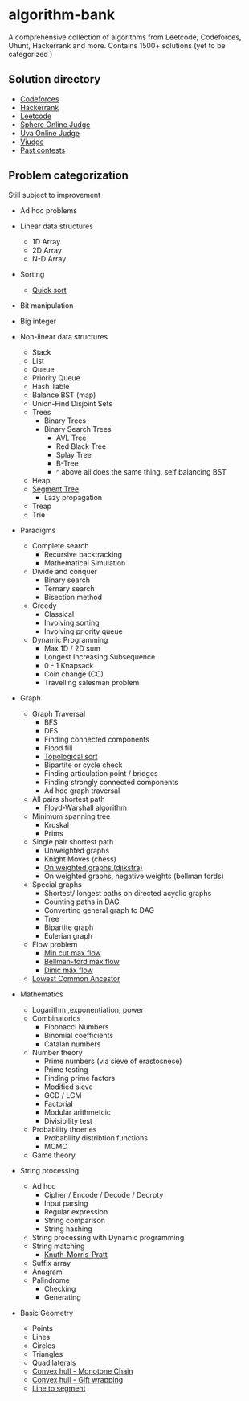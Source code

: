 # algorithm-bank

A comprehensive collection of algorithms from Leetcode, Codeforces, Uhunt, Hackerrank and more. Contains 1500+ solutions (yet to be categorized )
## Solution directory
- [Codeforces](./Codeforces)
- [Hackerrank](./Hackerrank)
- [Leetcode](https://leetcode.com/yosuamuliawan19/)
- [Sphere Online Judge]("./Sphere\sOnline\sJudge")
- [Uva Online Judge](./Uhunt)
- [Vjudge](Vjudge)
- [Past contests]("./Past\sContests")

## Problem categorization
Still subject to improvement
- Ad hoc problems
- Linear data structures
    - 1D Array
    - 2D Array 
    - N-D Array
- Sorting
    - [Quick sort](algorithm-bank/Algorithms/sorting/quicksort.cpp)
- Bit manipulation
- Big integer
- Non-linear data structures
    - Stack
    - List 
    - Queue
    - Priority Queue
    - Hash Table
    - Balance BST (map)
    - Union-Find Disjoint Sets
    - Trees
        - Binary Trees
        - Binary Search Trees
            - AVL Tree
            - Red Black Tree
            - Splay Tree
            - B-Tree
            - ^ above all does the same thing, self balancing BST
    - Heap
    - [Segment Tree](./Algorithms/segment_tree_lazy.cpp)
        - Lazy propagation
    - Treap
    - Trie

- Paradigms
    - Complete search
        - Recursive backtracking
        - Mathematical Simulation
    - Divide and conquer
        - Binary search
        - Ternary search
        - Bisection method
    - Greedy
        - Classical
        - Involving sorting
        - Involving priority queue
    - Dynamic Programming
        - Max 1D / 2D sum
        - Longest Increasing Subsequence
        - 0 - 1 Knapsack 
        - Coin change (CC)
        - Travelling salesman problem
        
- Graph
    - Graph Traversal
        - BFS
        - DFS
        - Finding connected components
        - Flood fill
        - [Topological sort](./Algorithms/max_flow_and_cut.cpp)
        - Bipartite or cycle check
        - Finding articulation point / bridges
        - Finding strongly connected components
        - Ad hoc graph traversal
    - All pairs shortest path 
        - Floyd-Warshall algorithm
    - Minimum spanning tree
        - Kruskal 
        - Prims
    - Single pair shortest path 
        - Unweighted graphs
        - Knight Moves (chess)
        - [On weighted graphs (djikstra)](./Algorithms/dijkstra.cpp)
        - On weighted graphs, negative weights (bellman fords)
    - Special graphs
        - Shortest/ longest paths on directed acyclic graphs
        - Counting paths in DAG
        - Converting general graph to DAG
        - Tree
        - Bipartite graph
        - Eulerian graph 
    - Flow problem
        - [Min cut max flow](./Algorithms/max_flow_and_cut.cpp)
        - [Bellman-ford max flow](./Algorithms/bellman.cpp)
        - [Dinic max flow](./Algorithms/dinic_maxflow.cpp)
    - [Lowest Common Ancestor](./Algorithms/LCA.cpp)

- Mathematics
    - Logarithm ,exponentiation, power
    - Combinatorics
        - Fibonacci Numbers
        - Binomial coefficients
        - Catalan numbers
    - Number theory
        - Prime numbers (via sieve of erastosnese)
        - Prime testing
        - Finding prime factors
        - Modified sieve
        - GCD / LCM
        - Factorial 
        - Modular arithmetcic
        - Divisibility test
    - Probability thoeries
        - Probability distribtion functions
        - MCMC
    - Game theory 
- String processing 
    - Ad hoc
        - Cipher / Encode / Decode / Decrpty
        - Input parsing
        - Regular expression
        - String comparison
        - String hashing
    - String processing with Dynamic programming
    - String matching
        - [Knuth-Morris-Pratt](./Algorithms/kmp.cpp)
    - Suffix array
    - Anagram 
    - Palindrome
        - Checking
        - Generating
- Basic Geometry
    - Points
    - Lines
    - Circles
    - Triangles
    - Quadilaterals
    - [Convex hull - Monotone Chain](./Algorithms/monotone_chain.cpp)
    - [Convex hull - Gift wrapping](./Algorithms/monotone_chain.cpp)
    - [Line to segment](./Algorithms/line_to_segment.cpp)

